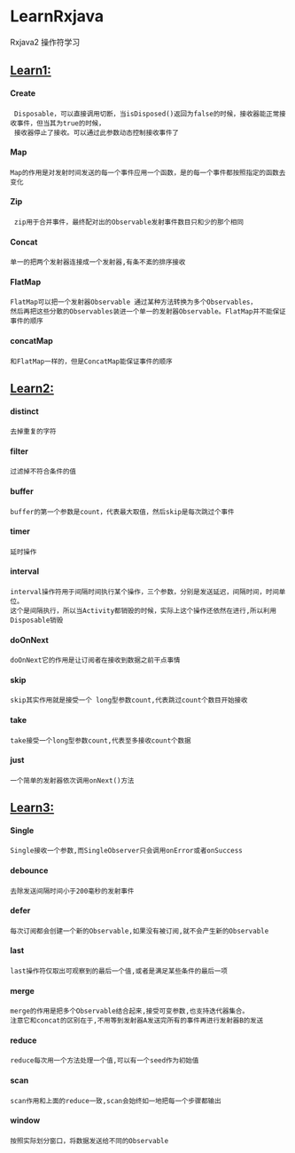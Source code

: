 # LearnRxjava

Rxjava2 操作符学习

## [Learn1:](https://github.com/yishangfei/LearnRxjava/blob/master/app/src/main/java/com/ysf/learnrxjava/Learn1.java "Learn1")


#### Create
     Disposable，可以直接调用切断，当isDisposed()返回为false的时候，接收器能正常接收事件，但当其为true的时候，
     接收器停止了接收。可以通过此参数动态控制接收事件了
 
#### Map
	Map的作用是对发射时间发送的每一个事件应用一个函数，是的每一个事件都按照指定的函数去变化
 
#### Zip
	 zip用于合并事件，最终配对出的Observable发射事件数目只和少的那个相同

#### Concat
	单一的把两个发射器连接成一个发射器,有条不紊的排序接收

#### FlatMap
	FlatMap可以把一个发射器Observable 通过某种方法转换为多个Observables，
	然后再把这些分散的Observables装进一个单一的发射器Observable。FlatMap并不能保证事件的顺序

#### concatMap
	和FlatMap一样的，但是ConcatMap能保证事件的顺序

## [Learn2:](https://github.com/yishangfei/LearnRxjava/blob/master/app/src/main/java/com/ysf/learnrxjava/Learn2.java "Learn2")


#### distinct
	去掉重复的字符

#### filter
	过滤掉不符合条件的值

#### buffer
	buffer的第一个参数是count，代表最大取值，然后skip是每次跳过个事件

#### timer
	延时操作

#### interval
	interval操作符用于间隔时间执行某个操作，三个参数，分别是发送延迟，间隔时间，时间单位。
	这个是间隔执行，所以当Activity都销毁的时候，实际上这个操作还依然在进行,所以利用Disposable销毁

#### doOnNext
	doOnNext它的作用是让订阅者在接收到数据之前干点事情

#### skip
	skip其实作用就是接受一个 long型参数count,代表跳过count个数目开始接收

#### take
	take接受一个long型参数count,代表至多接收count个数据

#### just
	一个简单的发射器依次调用onNext()方法

## [Learn3:](https://github.com/yishangfei/LearnRxjava/blob/master/app/src/main/java/com/ysf/learnrxjava/Learn3.java "Learn3")

#### Single
	Single接收一个参数,而SingleObserver只会调用onError或者onSuccess
	
#### debounce
	去除发送间隔时间小于200毫秒的发射事件
	
#### defer
	每次订阅都会创建一个新的Observable,如果没有被订阅,就不会产生新的Observable
	
#### last
	last操作符仅取出可观察到的最后一个值,或者是满足某些条件的最后一项
	
#### merge
	merge的作用是把多个Observable结合起来,接受可变参数,也支持迭代器集合。
	注意它和concat的区别在于,不用等到发射器A发送完所有的事件再进行发射器B的发送
	
#### reduce
	reduce每次用一个方法处理一个值,可以有一个seed作为初始值
	
#### scan
	scan作用和上面的reduce一致,scan会始终如一地把每一个步骤都输出
	
#### window
	按照实际划分窗口，将数据发送给不同的Observable
